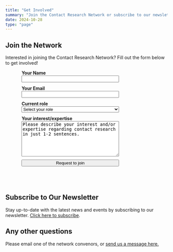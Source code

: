 ```yaml
---
title: "Get Involved"
summary: "Join the Contact Research Network or subscribe to our newsletter."
date: 2024-10-28
type: "page"
---
```


<style>
    .form-container {
        display: flex;
        flex-direction: column;
        align-items: center;
    }

    .form-group {
        display: flex;
        flex-direction: column;
        margin-bottom: 10px;
    }

    .form-label {
        font-weight: bold;
    }

    .form-textarea {
        resize: vertical;
        min-height: 110px;
    }
</style>

## Join the Network

Interested in joining the Contact Research Network? Fill out the form below to get involved!
<div class="form-container" style="width: 80%;">
    <form action="https://public.herotofu.com/v1/b49c9690-952e-11ef-a0ee-650b92707733" method="post" accept-charset="UTF-8" style="width: 75%;">
        <div class="form-group">
            <label for="name" class="form-label">Your Name</label>
            <input name="Name" id="name" type="text" required />
        </div>
        <div class="form-group">
            <label for="email" class="form-label">Your Email</label>
            <input name="Email" id="email" type="email" required />
        </div>
        <div class="form-group">
            <label for="role" class="form-label">Current role</label>
            <select name="Role" id="role" required onchange="toggleOtherField()">
                <option value="" disabled selected>Select your role</option>
                <option value="PhD Student">PhD Student</option>
                <option value="Post Doc">Post Doc</option>
                <option value="Academic Faculty">Academic Faculty</option>
                <option value="Other">Other</option>
            </select>
        </div>
        <div id="other-role" class="form-group" style="display: none;">
            <label for="otherRole" class="form-label">Please specify your role</label>
            <input name="OtherRole" id="otherRole" type="text" />
        </div>
        <div class="form-group">
            <label class="form-label" for="message">Your interest/expertise</label>
            <textarea class="form-textarea" name="Message" id="message" required>Please describe your interest and/or expertise regarding contact research in just 1-2 sentences.</textarea>
        </div>
        <div class="form-group">
            <input type="submit" value="Request to join" />
            <div style="text-indent:-99999px; white-space:nowrap; overflow:hidden; position:absolute;" aria-hidden="true">
                <input type="text" name="_gotcha" tabindex="-1" autocomplete="off" />
            </div>
        </div>
    </form>
</div>

<script>
function toggleOtherField() {
  const roleSelect = document.getElementById("role");
  const otherRoleField = document.getElementById("other-role");
  otherRoleField.style.display = roleSelect.value === "Other" ? "block" : "none";
}
</script>

<p>&nbsp;</p>

## Subscribe to Our Newsletter

Stay up-to-date with the latest news and events by subscribing to our newsletter. [Click here to subscribe](https://contactresearch.substack.com/).

## Any other questions

Please email one of the network convenors, or [send us a message here.](../#contact)
